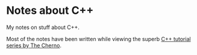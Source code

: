# Notes about C++

My notes on stuff about C++.

Most of the notes have been written while viewing the superb [C++ tutorial series by The Cherno](https://www.youtube.com/playlist?list=PLlrATfBNZ98dudnM48yfGUldqGD0S4FFb).
